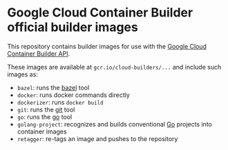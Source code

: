 # Google Cloud Container Builder official builder images

This repository contains builder images for use with the [Google Cloud Container
Builder API](https://cloud.google.com/container-builder/docs/).

These images are available at `gcr.io/cloud-builders/...` and include such
images as:

*   `bazel`: runs the [bazel](https://bazel.io) tool
*   `docker`: runs docker commands directly
*   `dockerizer`: runs `docker build`
*   `git`: runs the [git](https://git-scm.com/) tool
*   `go`: runs the [go](https://golang.org/cmd/go) tool
*   `golang-project`: recognizes and builds conventional [Go](https://golang.org) projects into container images
*   `retagger`: re-tags an image and pushes to the repository

